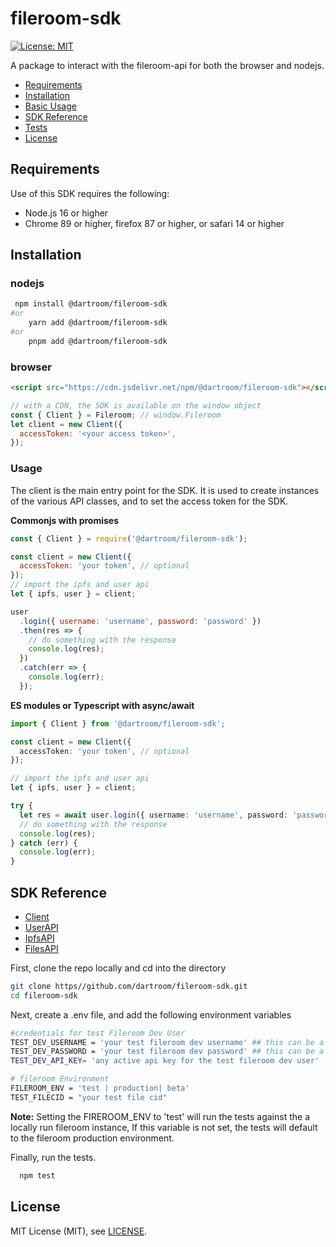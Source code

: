 # fileroom-sdk

[![License: MIT](https://img.shields.io/badge/License-MIT-yellow.svg)](https://opensource.org/licenses/MIT)

A package to interact with the fileroom-api for both the browser and nodejs.

- [Requirements](#requirements)
- [Installation](#installation)
- [ Basic Usage](#usage)
- [SDK Reference](#documentation)
- [Tests](#tests)
- [License](#license)

## Requirements

Use of this SDK requires the following:

- Node.js 16 or higher
- Chrome 89 or higher, firefox 87 or higher, or safari 14 or higher

## Installation

### nodejs

```bash
 npm install @dartroom/fileroom-sdk
#or
    yarn add @dartroom/fileroom-sdk
#or
    pnpm add @dartroom/fileroom-sdk
```

### browser

```html
<script src="https://cdn.jsdelivr.net/npm/@dartroom/fileroom-sdk"></script>
```

```javascript
// with a CDN, the SDK is available on the window object
const { Client } = Fileroom; // window.Fileroom
let client = new Client({
  accessToken: '<your access token>',
});
```

### Usage

The client is the main entry point for the SDK. It is used to create instances of the various API classes, and to set the access token for the SDK.

**Commonjs with promises**

```js
const { Client } = require('@dartroom/fileroom-sdk');

const client = new Client({
  accessToken: 'your token', // optional
});
// import the ipfs and user api
let { ipfs, user } = client;

user
  .login({ username: 'username', password: 'password' })
  .then(res => {
    // do something with the response
    console.log(res);
  })
  .catch(err => {
    console.log(err);
  });
```

**ES modules or Typescript with async/await**

```typescript
import { Client } from '@dartroom/fileroom-sdk';

const client = new Client({
  accessToken: 'your token', // optional
});

// import the ipfs and user api
let { ipfs, user } = client;

try {
  let res = await user.login({ username: 'username', password: 'password' });
  // do something with the response
  console.log(res);
} catch (err) {
  console.log(err);
}
```

## SDK Reference

- [Client]
- [UserAPI]
- [IpfsAPI]
- [FilesAPI]

First, clone the repo locally and cd into the directory

```bash
git clone https//github.com/dartroom/fileroom-sdk.git
cd fileroom-sdk
```

Next, create a .env file, and add the following environment variables

```bash
#credentials for test Fileroom Dev User
TEST_DEV_USERNAME = 'your test fileroom dev username' ## this can be a random username
TEST_DEV_PASSWORD = 'your test fileroom dev password' ## this can be a random password
TEST_DEV_API_KEY= 'any active api key for the test fileroom dev user'

# fileroom Environment
FILEROOM_ENV = 'test | production| beta'
TEST_FILECID = "your test file cid"

```

**Note:** Setting the FIREROOM_ENV to 'test' will run the tests against the a locally run fileroom instance, If this variable is not set, the tests will default to the fileroom production environment.

Finally, run the tests.

```bash
  npm test
```

## License

MIT License (MIT), see [LICENSE](LICENSE).

[client]: docs/client.md
[userapi]: docs/user.md
[ipfsapi]: docs/ipfs.md
[filesapi]: docs/files.md
